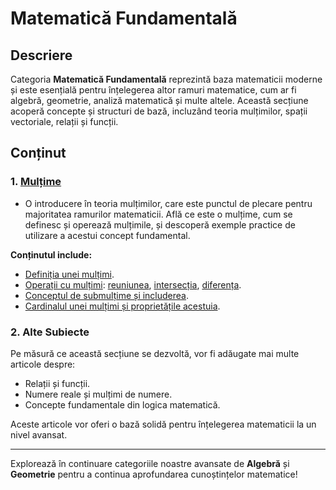 # Matematică Fundamentală

## Descriere

Categoria **Matematică Fundamentală** reprezintă baza matematicii moderne și este esențială pentru înțelegerea altor ramuri matematice, cum ar fi algebră, geometrie, analiză matematică și multe altele. Această secțiune acoperă concepte și structuri de bază, incluzând teoria mulțimilor, spații vectoriale, relații și funcții.

## Conținut

### 1. [Mulțime](/teorie/multime)

- O introducere în teoria mulțimilor, care este punctul de plecare pentru majoritatea ramurilor matematicii. Află ce este o mulțime, cum se definesc și operează mulțimile, și descoperă exemple practice de utilizare a acestui concept fundamental.

**Conținutul include:**

- [Definiția unei mulțimi](/teorie/multime#definitie).
- [Operații cu mulțimi](/teorie/multime#operatii-cu-multimi): [reuniunea](/teorie/multime#reuniunea), [intersecția](http://localhost:5173/teorie/multime#intersectia), [diferența](http://localhost:5173/teorie/multime#intersectia).
- [Conceptul de submulțime și includerea](/teorie/multime#submultimi-si-incluziune).
- [Cardinalul unei mulțimi și proprietățile acestuia](/teorie/multime#cardinalul-unei-multimi).

### 2. Alte Subiecte

Pe măsură ce această secțiune se dezvoltă, vor fi adăugate mai multe articole despre:

- Relații și funcții.
- Numere reale și mulțimi de numere.
- Concepte fundamentale din logica matematică.

Aceste articole vor oferi o bază solidă pentru înțelegerea matematicii la un nivel avansat.

---

Explorează în continuare categoriile noastre avansate de **Algebră** și **Geometrie** pentru a continua aprofundarea cunoștințelor matematice!

